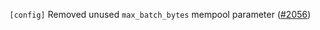 `[config]` Removed unused `max_batch_bytes` mempool parameter
 ([\#2056](https://github.com/cometbft/cometbft/pull/2056/))
